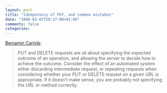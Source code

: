 ```yaml
---
layout: post
title: "Idempotency of PUT, and common mistakes"
date: "2008-03-07T20:37:00+01:00"
comments: false
categories: 
---
```


<p><a href="http://soundadvice.id.au/blog/2008/03/07#put-idempotency">Benjamin Carlyle</a>:</p>

<blockquote>
<p>PUT and DELETE requests are all about specifying the expected outcome of an operation, and allowing the server to decide how to achieve the outcome. Consider the effect of an automated system either discarding intermediate request, or repeating requests when considering whether your PUT or DELETE request on a given URL is appropriate. If it doesn't make sense, you are probably not specifying the URL or method correctly.</p>
</blockquote>


